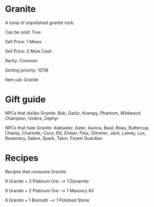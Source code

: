 # Granite

A lump of unpolished granite rock.

Can be sold: True

Sell Price: 1 Mews

Sell Price: 2 Mole Cash

Rarity: Common

Sorting priority: 12118

Item uid: Granite

# Gift guide

NPCs that dislike Granite: Bob, Garlic, Krampy, Phantom, Wildwood Champion, Umbra, Zephyr

NPCs that hate Granite: Alabaster, Aster, Aurora, Basil, Beau, Buttercup, Champ, Charlotte, Coco, Elli, Ember, Fliss, Glimmer, Jack, Lainey, Lux, Rosemary, Salem, Spark, Talon, Forest Guardian

# Recipes

Recipes that consume Granite:

9 Granite + 3 Platinum Ore --> 1 Dynamite

9 Granite + 2 Platinum Ore --> 1 Masonry Kit

6 Granite + 1 Bismuth --> 1 Polished Stone